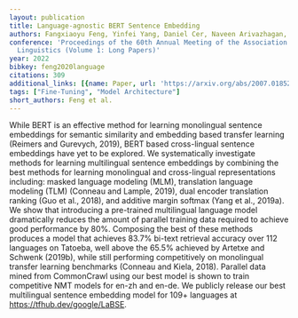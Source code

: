 ```yaml
---
layout: publication
title: Language-agnostic BERT Sentence Embedding
authors: Fangxiaoyu Feng, Yinfei Yang, Daniel Cer, Naveen Arivazhagan, Wei Wang
conference: 'Proceedings of the 60th Annual Meeting of the Association for Computational
  Linguistics (Volume 1: Long Papers)'
year: 2022
bibkey: feng2020language
citations: 309
additional_links: [{name: Paper, url: 'https://arxiv.org/abs/2007.01852'}]
tags: ["Fine-Tuning", "Model Architecture"]
short_authors: Feng et al.
---
```

While BERT is an effective method for learning monolingual sentence
embeddings for semantic similarity and embedding based transfer learning
(Reimers and Gurevych, 2019), BERT based cross-lingual sentence embeddings have
yet to be explored. We systematically investigate methods for learning
multilingual sentence embeddings by combining the best methods for learning
monolingual and cross-lingual representations including: masked language
modeling (MLM), translation language modeling (TLM) (Conneau and Lample, 2019),
dual encoder translation ranking (Guo et al., 2018), and additive margin
softmax (Yang et al., 2019a). We show that introducing a pre-trained
multilingual language model dramatically reduces the amount of parallel
training data required to achieve good performance by 80%. Composing the best
of these methods produces a model that achieves 83.7% bi-text retrieval
accuracy over 112 languages on Tatoeba, well above the 65.5% achieved by
Artetxe and Schwenk (2019b), while still performing competitively on
monolingual transfer learning benchmarks (Conneau and Kiela, 2018). Parallel
data mined from CommonCrawl using our best model is shown to train competitive
NMT models for en-zh and en-de. We publicly release our best multilingual
sentence embedding model for 109+ languages at https://tfhub.dev/google/LaBSE.
